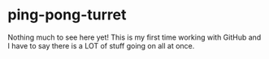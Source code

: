 # ping-pong-turret
Nothing much to see here yet! 
This is my first time working with GitHub and I have to say there is a LOT of stuff going on all at once. 

